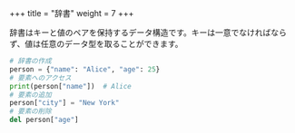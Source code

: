+++
title = "辞書"
weight = 7
+++

辞書はキーと値のペアを保持するデータ構造です。キーは一意でなければならず、値は任意のデータ型を取ることができます。

```python
# 辞書の作成
person = {"name": "Alice", "age": 25}
# 要素へのアクセス
print(person["name"])  # Alice
# 要素の追加
person["city"] = "New York"
# 要素の削除
del person["age"]
```
